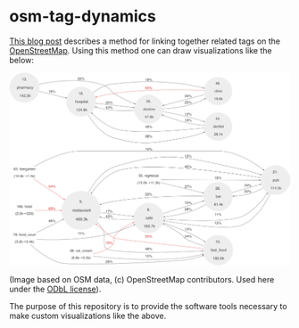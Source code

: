 # osm-tag-dynamics
[This blog post](http://matiasdahl.iki.fi/2015/finding-related-amenity-tags-on-the-openstreetmap) describes a method for linking together related tags on the [OpenStreetMap](https://www.openstreetmap.org/). Using this method one can draw visualizations like the below:

![](./osm-data/images/osm-strong-crop.png) 

(Image based on OSM data, (c) OpenStreetMap contributors. Used here under the [ODbL license](https://www.openstreetmap.org/copyright)).

The purpose of this repository is to provide the software tools necessary to make custom visualizations like the above.
